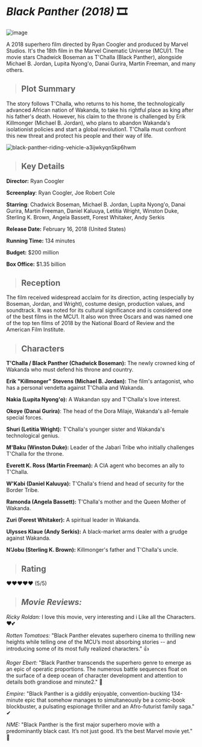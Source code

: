 # **_Black Panther (2018)_** 🎞
![image](https://github.com/user-attachments/assets/082afe37-4324-4c42-9930-b2e95e13e3fe)


A 2018 superhero film directed by Ryan Coogler and produced by Marvel Studios. It's the 18th film in the Marvel Cinematic Universe (MCU)1. The movie stars Chadwick Boseman as T'Challa (Black Panther), alongside Michael B. Jordan, Lupita Nyong'o, Danai Gurira, Martin Freeman, and many others.

> ## **Plot Summary**
The story follows T'Challa, who returns to his home, the technologically advanced African nation of Wakanda, to take his rightful place as king after his father's death. However, his claim to the throne is challenged by Erik Killmonger (Michael B. Jordan), who plans to abandon Wakanda's isolationist policies and start a global revolution1. T'Challa must confront this new threat and protect his people and their way of life.

![black-panther-riding-vehicle-a3ijwkyqn5kp6hwm](https://github.com/user-attachments/assets/bd7cc5df-6474-4c37-ae38-4ed22b5bc4e8)

> ## **Key Details**
**Director:** Ryan Coogler

**Screenplay**: Ryan Coogler, Joe Robert Cole

**Starring**: Chadwick Boseman, Michael B. Jordan, Lupita Nyong'o, Danai Gurira, Martin Freeman, Daniel Kaluuya, Letitia Wright, Winston Duke, Sterling K. Brown, Angela Bassett, Forest 
Whitaker, Andy Serkis

**Release Date:** February 16, 2018 (United States)

**Running Time:** 134 minutes

**Budget:** $200 million

**Box Office:** $1.35 billion

> ## **Reception**
The film received widespread acclaim for its direction, acting (especially by Boseman, Jordan, and Wright), costume design, production values, and soundtrack. It was noted for its cultural significance and is considered one of the best films in the MCU1. It also won three Oscars and was named one of the top ten films of 2018 by the National Board of Review and the American Film Institute.

> ## **Characters**
**T'Challa / Black Panther (Chadwick Boseman):** The newly crowned king of Wakanda who must defend his throne and country.

**Erik "Killmonger" Stevens (Michael B. Jordan):** The film's antagonist, who has a personal vendetta against T'Challa and Wakanda.

**Nakia (Lupita Nyong'o):** A Wakandan spy and T'Challa's love interest.

**Okoye (Danai Gurira)**: The head of the Dora Milaje, Wakanda's all-female special forces.

**Shuri (Letitia Wright):** T'Challa's younger sister and Wakanda's technological genius.

**M'Baku (Winston Duke):** Leader of the Jabari Tribe who initially challenges T'Challa for the throne.

**Everett K. Ross (Martin Freeman):** A CIA agent who becomes an ally to T'Challa.

**W'Kabi (Daniel Kaluuya):** T'Challa's friend and head of security for the Border Tribe.

**Ramonda (Angela Bassett):** T'Challa's mother and the Queen Mother of Wakanda.

**Zuri (Forest Whitaker):** A spiritual leader in Wakanda.

**Ulysses Klaue (Andy Serkis):** A black-market arms dealer with a grudge against Wakanda.

**N'Jobu (Sterling K. Brown):** Killmonger's father and T'Challa's uncle.

> ## **Rating**
❤❤❤❤❤ (5/5)

> ## **_Movie Reviews:_**

_Ricky Roldan:_ I love this movie, very interesting and i Like all the Characters. ❤💕

_Rotten Tomatoes:_ "Black Panther elevates superhero cinema to thrilling new heights while telling one of the MCU’s most absorbing stories -- and introducing some of its most fully realized characters." 👍

_Roger Ebert:_ "Black Panther transcends the superhero genre to emerge as an epic of operatic proportions. The numerous battle sequences float on the surface of a deep ocean of character development and attention to details both grandiose and minute2." 🤞

_Empire:_ "Black Panther is a giddily enjoyable, convention-bucking 134-minute epic that somehow manages to simultaneously be a comic-book blockbuster, a pulsating espionage thriller and an Afro-futurist family saga." ✔

_NME:_ "Black Panther is the first major superhero movie with a predominantly black cast. It’s not just good. It’s the best Marvel movie yet." 🙌
